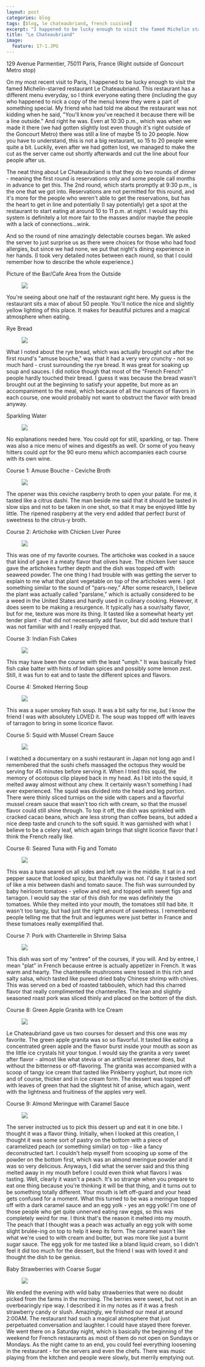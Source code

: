 ```yaml
---
layout: post
categories: blog
tags: [blog, le chateaubriand, french cuisine]
excerpt: "I happened to be lucky enough to visit the famed Michelin starred restaurant Le Chateaubriand on my most recent visit to Paris. This restaurant has a different menu everyday, so I think everyone eating there (including the guy who happened to nick a copy of the menu) knew they were a part of something special...."
title: "Le Chateaubriand"
image:
  feature: 17-1.JPG
---
```


129 Avenue Parmentier, 75011 Paris, France (Right outside of Goncourt Metro stop)

On my most recent visit to Paris, I happened to be lucky enough to visit the famed Michelin-starred restaurant Le Chateaubriand. This restaurant has a different menu everyday, so I think everyone eating there (including the guy who happened to nick a copy of the menu) knew they were a part of something special. My friend who had told me about the restaurant was not kidding when he said, "You'll know you've reached it because there will be a line outside." And right he was.  Even at 10:30 p.m., which was when we made it there (we had gotten slightly lost even though it's right outside of the Goncourt Metro) there was still a line of maybe 15 to 20 people.  Now you have to understand, this is not a big restaurant, so 15 to 20 people were quite a bit. Luckily, even after we had gotten lost, we managed to make the cut as the server came out shortly afterwards and cut the line about four people after us.

The neat thing about Le Chateaubriand is that they do two rounds of dinner - meaning the first round is reservations only and some people call months in advance to get this.  The 2nd round, which starts promptly at 9:30 p.m., is the one that we got into. Reservations are not permitted for this round, and it's more for the people who weren't able to get the reservations, but has the heart to get in line and potentially (I say potentially) get a spot at the restaurant to start eating at around 10 to 11 p.m. at night. I would say this system is definitely a lot more fair to the masses and/or maybe the people with a lack of connections...wink.

And so the round of nine amazingly delectable courses began.  We asked the server to just surprise us as there were choices for those who had food allergies, but since we had none, we put that night's dining experience in her hands. (I took very detailed notes between each round, so that I could remember how to describe the whole experience.)

Picture of the Bar/Cafe Area from the Outside

<figure> <img src='/images/17-2.JPG'> </figure>

You're seeing about one half of the restaurant right here.  My guess is the restaurant sits a max of about 50 people.  You'll notice the nice and slightly yellow lighting of this place.  It makes for beautiful pictures and a magical atmosphere when eating.

Rye Bread

<figure> <img src='/images/17-3.JPG'> </figure>

What I noted about the rye bread, which was actually brought out after the first round's "amuse bouche," was that it had a very very crunchy - not so much hard - crust surrounding the rye bread.  It was great for soaking up soup and sauces. I did notice though that most of the "French French" people hardly touched their bread.  I guess it was because the bread wasn't brought out at the beginning to satisfy your appetite, but more as an accompaniment to the meal, which because of all the nuances of flavors in each course, one would probably not want to obstruct the flavor with bread anyway. 


Sparkling Water

<figure> <img src='/images/17-4.JPG'> </figure>

No explanations needed here.  You could opt for still, sparkling, or tap.  There was also a nice menu of wines and digestifs as well.  Or some of you heavy hitters could opt for the 90 euro menu which accompanies each course with its own wine.

Course 1: Amuse Bouche - Ceviche Broth

<figure> <img src='/images/17-5.JPG'> </figure>

The opener was this ceviche raspberry broth to open your palate.  For me, it tasted like a citrus dashi.  The man beside me said that it should be tasted in slow sips and not to be taken in one shot, so that it may be enjoyed little by little.  The ripened raspberry at the very end added that perfect burst of sweetness to the citrus-y broth. 

Course 2: Artichoke with Chicken Liver Puree

<figure> <img src='/images/17-6.JPG'> </figure>

This was one of my favorite courses.  The artichoke was cooked in a sauce that kind of gave it a meaty flavor that olives have. The chicken liver sauce gave the artichokes further depth and the dish was topped off with seaweed powder.  The one thing I had trouble with was getting the server to explain to me what that plant vegetable on top of the artichokes were.  I got something similar to the sound of "pars-ney."  After some research, I believe the plant was actually called "parslane," which is actually considered to be a weed in the United States and hardly used in culinary cooking.  However, it does seem to be making a resurgence.  It typically has a sour/salty flavor, but for me, texture was more its thing.  It tasted like a somewhat hearty yet tender plant - that did not necessarily add flavor, but did add texture that I was not familiar with and I really enjoyed that.

Course 3: Indian Fish Cakes

<figure> <img src='/images/17-7.JPG'> </figure>

This may have been the course with the least "umph."  It was basically fried fish cake batter with hints of Indian spices and possibly some lemon zest.  Still, it was fun to eat and to taste the different spices and flavors.

Course 4: Smoked Herring Soup

<figure> <img src='/images/17-8.JPG'> </figure>

This was a super smokey fish soup.  It was a bit salty for me, but I know the friend I was with absolutely LOVED it.  The soup was topped off with leaves of tarragon to bring in some licorice flavor.

Course 5: Squid with Mussel Cream Sauce

<figure> <img src='/images/17-9.JPG'> </figure>

I watched a documentary on a sushi restaurant in Japan not long ago and I remembered that the sushi chefs massaged the octopus they would be serving for 45 minutes before serving it.  When I tried this squid, the memory of ocotopus clip played back in my head. As I bit into the squid, it melted away almost without any chew. It certainly wasn't something I had ever experienced.  The squid was divided into the head and leg portion.  There were thinly sliced turnips on the side with capers and a flavorful mussel cream sauce that wasn't too rich with cream, so that the mussel flavor could still shine through.  To top it off, the dish was sprinkled with cracked cacao beans, which are less strong than coffee beans, but added a nice deep taste and crunch to the soft squid.  It was garnished with what I believe to be a celery leaf, which again brings that slight licorice flavor that I think the French really like.

Course 6: Seared Tuna with Fig and Tomato

<figure> <img src='/images/17-10.JPG'> </figure>

This was a tuna seared on all sides and left raw in the middle. It sat in a red pepper sauce that looked spicy, but thankfully was not.  I'd say it tasted  sort of like a mix between dashi and tomato sauce.  The fish was surrounded by baby heirloom tomatoes - yellow and red, and topped with sweet figs and tarragon.  I would say the star of this dish for me was definitely the tomatoes. While they melted into your mouth, the tomatoes still had bite.  It wasn't too tangy, but had just the right amount of sweetness. I remembered people telling me that the fruit and legumes were just better in France and these tomatoes really exemplified that.

Course 7: Pork with Chanterelle in Shrimp Salsa

<figure> <img src='/images/17-11.JPG'> </figure>

This dish was sort of my "entree" of the courses, if you will. And by entree, I mean "plat" in French because entree is actually appetizer in French.  It was warm and hearty.  The chanterelle mushrooms were tossed in this rich and salty salsa, which tasted like pureed dried baby Chinese shrimp with chives.  This was served on a bed of roasted tabbouleh, which had this charred flavor that really complimented the chanterelles.  The lean and slightly seasoned roast pork was sliced thinly and placed on the bottom of the dish.

Course 8: Green Apple Granita with Ice Cream

<figure> <img src='/images/17-12.JPG'> </figure>

Le Chateaubriand gave us two courses for dessert and this one was my favorite.  The green apple granita was so so flavorful.  It tasted like eating a concentrated green apple and the flavor burst inside your mouth as soon as the little ice crystals hit your tongue.  I would say the granita a very sweet after flavor - almost like what stevia or an artificial sweetener does, but without the bitterness or off-flavoring. The granita was accompanied with a scoop of tangy ice cream that tasted like Pinkberry yoghurt, but more rich and of course, thicker and in ice cream form.  The dessert was topped off with leaves of green that had the slightest hit of anise, which again, went with the lightness and fruitiness of the apples very well. 

Course 9: Almond Meringue with Caramel Sauce

<figure> <img src='/images/17-13.JPG'> </figure>

The server instructed us to pick this dessert up and eat it in one bite.  I thought it was a flavor thing.  Initially, when I looked at this creation, I thought it was some sort of pastry on the bottom with a piece of caramelized peach (or something similar) on top - like a fancy deconstructed tart.  I couldn't help myself from scooping up some of the powder on the bottom first, which was an almond meringue powder and it was so very delicious.  Anyways, I did what the server said and this thing melted away in my mouth before I could even think what flavors I was tasting.  Well, clearly it wasn't a peach.  It's so strange when you prepare to eat one thing because you're thinking it will be that thing, and it turns out to be something totally different.  Your mouth is left off-guard and your head gets confused for a moment.  What this turned to be was a meringue topped off with a dark caramel sauce and an egg yolk - yes an egg yolk!  I'm one of those people who get quite unnerved eating raw eggs, so this was completely weird for me.  I think that's the reason it melted into my mouth.  The peach that I thought was a peach was actually an egg yolk with some slight brulée-ing on top to help it keep its form.  The caramel wasn't like what we're used to with cream and butter, but was more like just a burnt sugar sauce.  The egg yolk for me tasted like a bland liquid cream, so I didn't feel it did too much for the dessert, but the friend I was with loved it and thought the dish to be genius.

Baby Strawberries with Coarse Sugar

<figure> <img src='/images/17-14.JPG'> </figure>

We ended the evening with wild baby strawberries that were no doubt picked from the farms in the morning.  The berries were sweet, but not in an overbearingly ripe way.  I described it in my notes as if it was a fresh strawberry candy or slush.
Amazingly, we finished our meal at around 2:00AM.  The restaurant had such a magical atmosphere that just perpetuated conversation and laughter.  I could have stayed there forever.  We went there on a Saturday night, which is basically the beginning of the weekend for French restaurants as most of them do not open on Sundays or Mondays. As the night came to an end, you could feel everything loosening in the restaurant - for the servers and even the chefs. There was music playing from the kitchen and people were slowly, but merrily emptying out.